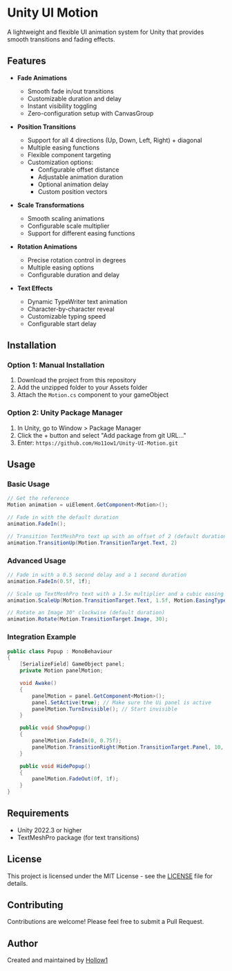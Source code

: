 # Unity UI Motion

A lightweight and flexible UI animation system for Unity that provides smooth transitions and fading effects.

## Features

- **Fade Animations**
  - Smooth fade in/out transitions
  - Customizable duration and delay
  - Instant visibility toggling
  - Zero-configuration setup with CanvasGroup

- **Position Transitions** 
  - Support for all 4 directions (Up, Down, Left, Right) + diagonal
  - Multiple easing functions
  - Flexible component targeting
  - Customization options:
    - Configurable offset distance
    - Adjustable animation duration
    - Optional animation delay
    - Custom position vectors

- **Scale Transformations**
  - Smooth scaling animations
  - Configurable scale multiplier
  - Support for different easing functions

- **Rotation Animations**
  - Precise rotation control in degrees
  - Multiple easing options
  - Configurable duration and delay

- **Text Effects**
  - Dynamic TypeWriter text animation
  - Character-by-character reveal
  - Customizable typing speed
  - Configurable start delay

## Installation

### Option 1: Manual Installation
1. Download the project from this repository
2. Add the unzipped folder to your Assets folder
3. Attach the `Motion.cs` component to your gameObject

### Option 2: Unity Package Manager
1. In Unity, go to Window > Package Manager
2. Click the + button and select "Add package from git URL..."
3. Enter: ```https://github.com/Ho11ow1/Unity-UI-Motion.git```

## Usage

### Basic Usage

```csharp
// Get the reference
Motion animation = uiElement.GetComponent<Motion>();

// Fade in with the default duration
animation.FadeIn();

// Transition TextMeshPro text up with an offset of 2 (default duration)
animation.TransitionUp(Motion.TransitionTarget.Text, 2)
```

### Advanced Usage

```csharp
// Fade in with a 0.5 second delay and a 1 second duration
animation.FadeIn(0.5f, 1f);

// Scale up TextMeshPro text with a 1.5x multiplier and a cubic easing function (default duration)
animation.ScaleUp(Motion.TransitionTarget.Text, 1.5f, Motion.EasingType.Cubic);

// Rotate an Image 30° clockwise (default duration)
animation.Rotate(Motion.TransitionTarget.Image, 30);
```

### Integration Example

```csharp
public class Popup : MonoBehaviour
{
    [SerializeField] GameObject panel;
    private Motion panelMotion;

    void Awake()
    {
        panelMotion = panel.GetComponent<Motion>();
        panel.SetActive(true); // Make sure the Ui panel is active
        panelMotion.TurnInvisible(); // Start invisible
    }

    public void ShowPopup()
    {
        panelMotion.FadeIn(0, 0.75f);
        panelMotion.TransitionRight(Motion.TransitionTarget.Panel, 10, Motion.EasingType.EaseIn);
    }

    public void HidePopup() 
    {
        panelMotion.FadeOut(0f, 1f);
    }
}
```

## Requirements

- Unity 2022.3 or higher
- TextMeshPro package (for text transitions)

## License

This project is licensed under the MIT License - see the [LICENSE](LICENSE) file for details.

## Contributing

Contributions are welcome! Please feel free to submit a Pull Request.

## Author

Created and maintained by [Hollow1](https://github.com/Ho11ow1)
